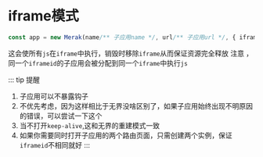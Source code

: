 # iframe模式
```ts
const app = new Merak(name/** 子应用name */, url/** 子应用url */, { iframe: 'iframeid' })
```
这会使所有`js`在`iframe`中执行，销毁时移除`iframe`从而保证资源完全释放
注意 ，同一个`iframeid`的子应用会被分配到同一个`iframe`中执行`js`

::: tip 提醒
1. 子应用可以不暴露钩子
2. 不优先考虑，因为这样相比于无界没啥区别了，如果子应用始终出现不明原因的错误，可以尝试一下这个
3. 当不打开`keep-alive`,这和无界的重建模式一致[]()
4. 如果你需要同时打开子应用的两个路由页面，只需创建两个实例，保证`iframeid`不相同就好
::: 